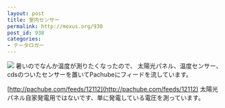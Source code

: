 ```yaml
---
layout: post
title: 室内センサー
permalink: http://moxus.org/938
post_id: 938
categories: 
- テータロガー
---
```


![](http://moxus.org/wp-content/uploads/2011/07/P1030298.jpg)
暑いのでなんか温度が測りたくなったので、
太陽光パネル、温度センサー、cdsのついたセンサーを置いてPachubeにフィードを流しています。

[http://pachube.com/feeds/12112](http://pachube.com/feeds/12112)
太陽光パネル自家発電用ではないです、単に発電している電圧を測っています。